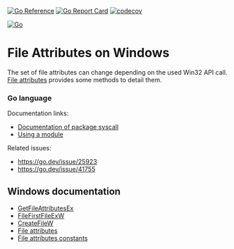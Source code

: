 [![Go Reference](https://pkg.go.dev/badge/github.com/iwdgo/fileattributes.svg)](https://pkg.go.dev/github.com/iwdgo/fileattributes)
[![Go Report Card](https://goreportcard.com/badge/github.com/iwdgo/fileattributes)](https://goreportcard.com/report/github.com/iwdgo/fileattributes)
[![codecov](https://codecov.io/gh/iwdgo/fileattributes/branch/master/graph/badge.svg)](https://codecov.io/gh/iwdgo/fileattributes)

[![Go](https://github.com/iwdgo/fileattributes/actions/workflows/go.yml/badge.svg)](https://github.com/iwdgo/fileattributes/actions/workflows/go.yml)

# File Attributes on Windows

The set of file attributes can change depending on the used Win32 API call.
[File attributes](https://docs.microsoft.com/en-us/windows/win32/fileio/file-attribute-constants) provides some methods
to detail them.

### Go language

Documentation links:
- [Documentation of package syscall](https://pkg.go.dev/syscall)  
- [Using a module](https://go.dev/ref/mod)  

Related issues:
- https://go.dev/issue/25923  
- https://go.dev/issue/41755  

## Windows documentation

- [GetFileAttributesEx](https://learn.microsoft.com/en-us/windows/win32/api/fileapi/nf-fileapi-getfileattributesexw)  
- [FileFirstFileExW](https://learn.microsoft.com/en-us/windows/win32/api/fileapi/nf-fileapi-findfirstfileexw)  
- [CreateFileW](https://learn.microsoft.com/en-us/windows/win32/api/fileapi/nf-fileapi-createfilew)  
- [File attributes](https://learn.microsoft.com/en-us/windows/win32/api/fileapi/ns-fileapi-win32_file_attribute_data)    
- [File attributes constants](https://learn.microsoft.com/en-us/windows/win32/fileio/file-attribute-constants)  
